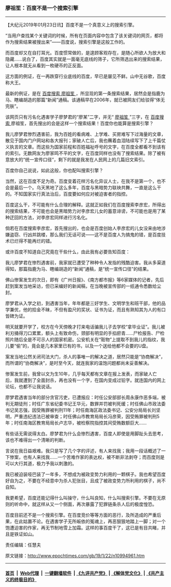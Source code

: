 ### 廖祖笙：百度不是一个搜索引擎
------------------------

<p>
 【大纪元2019年01月23日讯】百度不是一个真意义上的搜索引擎。
</p>
<p>
 “当用户查找某个关键词的时候，所有在页面内容中包含了该关键词的网页，都将作为搜索结果被搜出来”——百度说，搜索引擎是这般工作的。
</p>
<p>
 而百度却又在自打耳光。百度惯常做的，是遑顾客观存在，是随心所欲人为放大和隐藏……说白了，百度其实就是一面毫无底线的筛子，它所筛选出来的搜索结果，让人根本就无从看到一枚硬币的正反面。
</p>
<p>
 这方面的例证，在一再跌穿行业底线的百度，早已是屡见不鲜。山中无谷歌，百度称大王。
</p>
<p>
 最新的例证，是在
 <a href="http://www.epochtimes.com/gb/tag/%E7%99%BE%E5%BA%A6%E6%90%9C%E7%B4%A2.html">
  百度搜索
 </a>
 <a href="http://www.epochtimes.com/gb/tag/%E5%BB%96%E7%A5%96%E7%AC%99.html">
  廖祖笙
 </a>
 ，所显现的第一条搜索结果，居然会是指鹿为马、瞎编胡造的那篇“新闻”通稿。该通稿早在2006年，就已被网友们给驳得“体无完肤”。
</p>
<p>
 该网页只有污名化遇害学子廖梦君的“廖某”二字，并无“
 <a href="http://www.epochtimes.com/gb/tag/%E5%BB%96%E7%A5%96%E7%AC%99.html">
  廖祖笙
 </a>
 ”三字，在
 <a href="http://www.epochtimes.com/gb/tag/%E7%99%BE%E5%BA%A6%E6%90%9C%E7%B4%A2.html">
  百度搜索
 </a>
 廖祖笙，首先搜出的会是这样一个搜索结果！百度你也能算是搜索引擎？
</p>
<p>
 我儿廖梦君惨烈遇害前，我为百姓的看病难、上学难、买房难写下过海量的文章，散见于国内门户网站和各大报刊；家破人亡后，我也蘸着血泪陆续写下了上千篇仗义执言的文章。而这些为国家前程和百姓福祉呼号的文字，在百度全都看不到该有的索引。无数网友为廖家鸣不平的文字，在百度同样也没有了搜索结果。除了被有意放大的“统一宣传口径”，剩下的就是我发在人民网上的几篇旧文索引。
</p>
<p>
 百度你自己说说，如此这般，你也配叫搜索引擎？
</p>
<p>
 当然，这在百度不足为奇。百度变着花样污名化异议人士，在我不是第一个，也不会是最后一个。乌天黑地了这么多年，百度与黑暗势力联袂共舞，一直是这么干的。不知国家实行真法治后，百度要如何应对被迫害者的指控。
</p>
<p>
 百度这么干，不可能有什么合理的解释。这就正如我们在百度搜索李彦宏，所得出的搜索结果，不可能也会是黑暗势力对李彦宏儿女的蓄意诽谤，不可能也是用了某种迂回的方法，对李彦宏同样进行污名化。
</p>
<p>
 倘若在百度搜索李彦宏，首先搜出的，也会是百度创始人李彦宏的儿女没来由地涉嫌盗窃、行凶并跳楼，那么我们无话可说——这不是百度人为搞鬼的错，是百度技术已烂得不能再烂的错。
</p>
<p>
 或许百度不知道自己究竟在干些什么，由此我有必要告知百度：
</p>
<p>
 我儿廖梦君在惨烈遇害前，我家就已遭受了种种令人发指的残酷迫害。我从多渠道得知，那篇指鹿为马、瞎编胡造的“新闻”通稿，是“统一宣传口径”的结果。
</p>
<p>
 佛山惨案发生的次日，即有《广州日报》、《南方都市报》等6家媒体的记者，先后赶到案发当地采访，但已采编好的新闻稿，在当晚被宣传部的一纸通令悉数给尘封。
</p>
<p>
 廖梦君从入学之初，到遇害当年，年年都是三好学生、文明学生和班干部，他的品学兼优，他的拾金不昧，不但有盈尺的奖状、证书为证，而且有熟知其为人的有口皆碑为证。
</p>
<p>
 明天就要开学了，校方在今天傍晚才打来电话骗我儿子去学校“拿毕业证”。我儿被利刃捅得刀口累累，额头上有致命伤，颈部有明显的手掐瘀青……尸检报告、尸检照片随后全是不可示人的国家机密。公安机关在“赃物”上提取不到我儿的指纹，我儿要“偷”的，竟会是几本家里已有的书，以及一个送给他都不会要的U盘。
</p>
<p>
 案发当地公然关闭司法大门，杀人的事唯一的解决之道，居然只能是“协商解决”，而所谓的“协商解决”，是时至今天，就连我家的温饱问题都尚未妥善解决。
</p>
<p>
 惨案发生前，我曾以文为生10年，几乎每天都有文章在报上发表，而家破人亡后，我就遭到了全面封杀，再也没有一个字，在国内变成过铅字。就连国内的网上论坛，也都不让我说话。
</p>
<p>
 廖梦君遇害当年的部分贪官污吏，已遭报应：时任公安部部长周永康作恶多端，被判无期徒刑；时任广东省纪委书记王华元，数罪并罚被判死缓；时任佛山市政法委书记吴志强，因受贿罪被判刑11年；时任南海区政法委书记、公安分局局长刘坚明，严重违纪违法已被审查；时任佛山市教育局局长冯彦荣，因受贿罪被判刑5年；时任南海区教育局局长卢志华，被检察院指控其间受贿数额巨大……
</p>
<p>
 有些话无需说得太白。廖梦君为什么会惨烈遇害，百度人即使是用脚趾头去思考，该也不难得出一个清晰的判断。
</p>
<p>
 言说在我日益艰难。我只是写了几个字的评述，有人来找我；我用一段话概述了一下惨案，也有人来找我……一个苦难作家的表达权，被不断非法剥夺；而百度则是可以大行其道，极力予我以刺激的。
</p>
<p>
 我已被迫装哑巴装了一年多，不想成为被政变势力利用的一颗棋子。我也希望百度好自为之，不要在不经意中为杀人犯张目，且成了被政变势力所利用的棋子，尚不自知。
</p>
<p>
 我更希望，百度还能记得什么叫操守，什么叫良知，什么叫搜索引擎。不要在无原则的听命中，就这样从又一个侧面，再次暴露了犯罪链条杀人后的极度惶恐。
</p>
<p>
 百度目前还不是一个搜索引擎。在百度竞价等等方面的恶行，及所造成的严重后果，在此姑置不论。在遇害学子无所皈依的冤魂上，再恶狠狠地踏上一脚；对一个饱遭迫害的作家，再无节制地雪上加霜。这样的事百度干了，这已是有目共睹，并且是铁证如山。
</p>
<p>
 责任编辑：任慧夫
</p>

原文链接：http://www.epochtimes.com/gb/19/1/22/n10994961.htm


------------------------
#### [首页](https://github.com/gfw-breaker/banned-news/blob/master/README.md) &nbsp;|&nbsp; [Web代理](https://github.com/labour-camp/helloworld) &nbsp;|&nbsp; [一键翻墙软件](https://github.com/gfw-breaker/nogfw/blob/master/README.md) &nbsp;| [《九评共产党》](https://github.com/gfw-breaker/9ping.md/blob/master/README.md#九评之一评共产党是什么) | [《解体党文化》](https://github.com/gfw-breaker/jtdwh.md/blob/master/README.md) | [《共产主义的终极目的》](https://github.com/gfw-breaker/gczydzjmd.md/blob/master/README.md)


